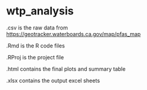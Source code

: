 # wtp_analysis

.csv is the raw data from https://geotracker.waterboards.ca.gov/map/pfas_map

.Rmd is the R code files

.RProj is the project file

.html contains the final plots and summary table

.xlsx contains the output excel sheets

